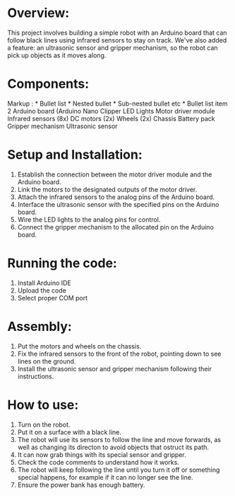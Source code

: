 # Overview:

This project involves building a simple robot with an Arduino board that can follow black lines using infrared sensors to stay on track. We've also added a feature: an ultrasonic sensor and gripper mechanism, so the robot can pick up objects as it moves along.

# Components:
 Markup : * Bullet list
              * Nested bullet
                  * Sub-nested bullet etc
          * Bullet list item 2
Arduino board (Arduino Nano
Clipper
LED Lights
Motor driver module
Infrared sensors (8x)
DC motors (2x)
Wheels (2x)
Chassis
Battery pack
Gripper mechanism
Ultrasonic sensor

# Setup and Installation:

1) Establish the connection between the motor driver module and the Arduino board.
2) Link the motors to the designated outputs of the motor driver.
3) Attach the infrared sensors to the analog pins of the Arduino board.
4) Interface the ultrasonic sensor with the specified pins on the Arduino board.
5) Wire the LED lights to the analog pins for control.
6) Connect the gripper mechanism to the allocated pin on the Arduino board.

# Running the code:

1. Install Arduino IDE
2. Upload the code
3. Select proper COM port

# Assembly:

1) Put the motors and wheels on the chassis.
2) Fix the infrared sensors to the front of the robot, pointing down to see lines on the ground.
3) Install the ultrasonic sensor and gripper mechanism following their instructions.

# How to use:

1) Turn on the robot.
2) Put it on a surface with a black line.
3) The robot will use its sensors to follow the line and move forwards, as well as changing its directon to avoid objects that ostruct its path.
4) It can now grab things with its special sensor and gripper.
5) Check the code comments to understand how it works.
6) The robot will keep following the line until you turn it off or something special happens, for example if it can no longer see the line.
7) Ensure the power bank has enough battery.


